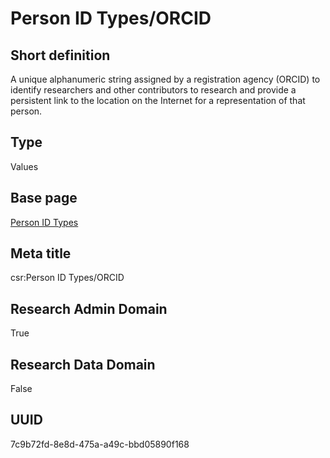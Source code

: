 # Person ID Types/ORCID
## Short definition
A unique alphanumeric string assigned by a registration agency (ORCID) to identify researchers and other contributors to research and provide a persistent link to the location on the Internet for a representation of that person.
## Type
Values
## Base page
[Person ID Types](../../Objects/Person%20ID%20Types.md)
## Meta title
csr:Person ID Types/ORCID
## Research Admin Domain
True
## Research Data Domain
False
## UUID
7c9b72fd-8e8d-475a-a49c-bbd05890f168
